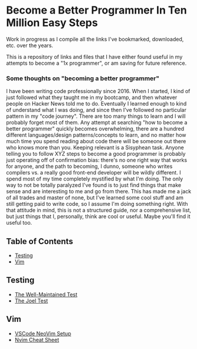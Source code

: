 # Become a Better Programmer In Ten Million Easy Steps

Work in progress as I compile all the links I've bookmarked, downloaded, etc. over the years. 

This is a repository of links and files that I have either found useful in my attempts to become a "1x programmer", or am saving for future reference. 

### Some thoughts on "becoming a better programmer"
I have been writing code professionally since 2016. When I started, I kind of just followed what they taught me in my bootcamp, and then whatever people on Hacker News told me to do. Eventually I learned enough to kind of understand what I was doing, and since then I've followed no particular pattern in my "code journey". There are too many things to learn and I will probably forget most of them. Any attempt at searching "how to become a better programmer" quickly becomes overwhelming, there are a hundred different languages/design patterns/concepts to learn, and no matter how much time you spend reading about code there will be someone out there who knows more than you. Keeping relevant is a Sisyphean task. Anyone telling you to follow XYZ steps to become a good programmer is probably just operating off of confirmation bias: there's no one right way that works for anyone, and the path to becoming, I dunno, someone who writes compilers vs. a really good front-end developer will be wildly different. I spend most of my time completely mystified by what I'm doing. The only way to not be totally paralyzed I've found is to just find things that make sense and are interesting to me and go from there. This has made me a jack of all trades and master of none, but I've learned some cool stuff and am still getting paid to write code, so I assume I'm doing something right. With that attitude in mind, this is not a structured guide, nor a comprehensive list, but just things that I, personally, think are cool or useful. Maybe you'll find it useful too.

## Table of Contents

- [Testing](#testing)
- [Vim](#vim)

## Testing
- [The Well-Maintained Test](https://adamj.eu/tech/2021/11/04/the-well-maintained-test/)
- [The Joel Test](https://www.joelonsoftware.com/2000/08/09/the-joel-test-12-steps-to-better-code/)

## Vim

- [VSCode NeoVim Setup](https://ianchanning.wordpress.com/2023/02/21/vscode-neovim-setup/)
- [Nvim Cheat Sheet](vim/nvim_cheatsheet.png)